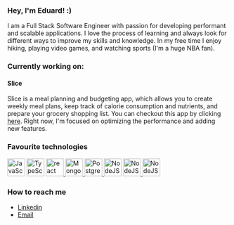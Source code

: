 ### Hey, I'm Eduard! :)

I am a Full Stack Software Engineer with passion for developing performant and scalable applications. I love the process of learning and always look for different ways to improve my skills and knowledge. In my free time I enjoy hiking, playing video games, and watching sports (I'm a huge NBA fan).

### Currently working on:

#### **Slice**
Slice is a meal planning and budgeting app, which allows you to create weekly meal plans, keep track of calorie consumption and nutrients, and prepare your grocery shopping list. You can checkout this app by clicking [here](https://slice-henna.vercel.app). Right now, I'm focused on optimizing the performance and adding new features.

### Favourite technologies
<p align="left">
    <a href="https://www.javascript.com/" target="_blank"> <img src="https://icongr.am/devicon/javascript-original.svg?size=128&color=c2c2c2" alt="JavaScript" width="40" height="40"/></a> 
   <a href="https://www.typescriptlang.org/" target="_blank"> <img src="https://icongr.am/devicon/typescript-original.svg?size=128&color=ffffff" alt="TypeScript" width="40" height="40"/></a>
  <a href="https://reactjs.org/" target="_blank"> <img src="https://icongr.am/devicon/react-original.svg?size=128&color=currentColor" alt="react" width="40" height="40"/> </a> 
  <a href="https://www.mongodb.com/" target="_blank"> <img src="https://icongr.am/devicon/mongodb-original-wordmark.svg?size=128&color=ffffff" alt="MongoDB" width="40" height="40"/> </a> 
  <a href="https://www.postgresql.org" target="_blank"> <img src="https://icongr.am/devicon/postgresql-original-wordmark.svg?size=128&color=ffffff" alt="PostgreSQL" width="40" height="40"/> </a>  
  <a href="https://nodejs.org/en/" target="_blank"> <img src="https://icongr.am/devicon/nodejs-plain.svg?size=128&color=c2c2c2" alt="NodeJS" width="40" height="40"/></a>
  <a href="https://expressjs.com/" target="_blank"> <img src="https://icongr.am/devicon/express-original-wordmark.svg?size=128&color=c2c2c2" alt="NodeJS" width="40" height="40"/> </a>
  <a href="https://www.linux.org/" target="_blank"> <img src="https://icongr.am/devicon/linux-plain.svg?size=128&color=c2c2c2" alt="NodeJS" width="40" height="40"/> </a>
</p>

### How to reach me
- [Linkedin](https://www.linkedin.com/in/eduardakhmetov/)
- [Email](mailto:eduard.aakhmetov@gmail.com)

<!--
**edakhmetov/edakhmetov** is a ✨ _special_ ✨ repository because its `README.md` (this file) appears on your GitHub profile.

Here are some ideas to get you started:

- 🔭 I’m currently working on ...
- 🌱 I’m currently learning ...
- 👯 I’m looking to collaborate on ...
- 🤔 I’m looking for help with ...
- 💬 Ask me about ...
- 📫 How to reach me: ...
- 😄 Pronouns: ...
- ⚡ Fun fact: ...
-->
